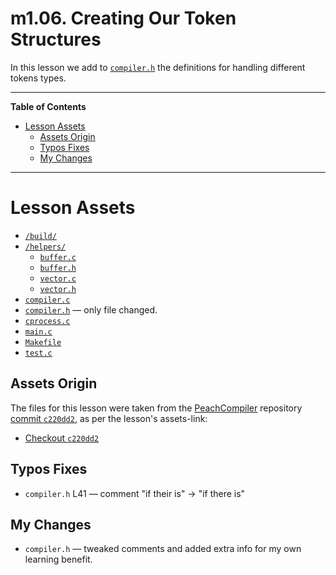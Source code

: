 # m1.06. Creating Our Token Structures

In this lesson we add to [`compiler.h`][compiler.h] the definitions for handling different tokens types.

-----

**Table of Contents**

<!-- MarkdownTOC autolink="true" bracket="round" autoanchor="false" lowercase="only_ascii" uri_encoding="true" levels="1,2,3,4" -->

- [Lesson Assets](#lesson-assets)
    - [Assets Origin](#assets-origin)
    - [Typos Fixes](#typos-fixes)
    - [My Changes](#my-changes)

<!-- /MarkdownTOC -->

-----

# Lesson Assets

- [`/build/`][build/]
- [`/helpers/`][helpers/]
    + [`buffer.c`][buffer.c]
    + [`buffer.h`][buffer.h]
    + [`vector.c`][vector.c]
    + [`vector.h`][vector.h]
- [`compiler.c`][compiler.c]
- [`compiler.h`][compiler.h] — only file changed.
- [`cprocess.c`][cprocess.c]
- [`main.c`][main.c]
- [`Makefile`][Makefile]
- [`test.c`][test.c]

## Assets Origin

The files for this lesson were taken from the [PeachCompiler] repository [commit `c220dd2`][c220dd2], as per the lesson's assets-link:

- [Checkout `c220dd2`][c220dd2 tree]

## Typos Fixes

- `compiler.h` L41 — comment "if their is" &rarr; "if there is"

## My Changes

- `compiler.h` — tweaked comments and added extra info for my own learning benefit.

<!-----------------------------------------------------------------------------
                               REFERENCE LINKS
------------------------------------------------------------------------------>

<!-- PeachCompiler -->

[PeachCompiler]: https://github.com/nibblebits/PeachCompiler

[c220dd2]: https://github.com/nibblebits/PeachCompiler/commit/c220dd2cdc7d09543ac01c888ad4616db8390b34 "PeachCompiler commit c220dd2: Creating our token structures"
[c220dd2 tree]: https://github.com/nibblebits/PeachCompiler/tree/c220dd2cdc7d09543ac01c888ad4616db8390b34 "Navigate PeachCompiler repository checkout c220dd2"

<!-- files -->

[build/]: ./build/
[helpers/]: ./helpers/

[buffer.c]: ./helpers/buffer.c
[buffer.h]: ./helpers/buffer.h
[vector.c]: ./helpers/vector.c
[vector.h]: ./helpers/vector.h

[compiler.c]: ./compiler.c
[compiler.h]: ./compiler.h
[cprocess.c]: ./cprocess.c
[main.c]: ./main.c
[Makefile]: ./Makefile
[test.c]: ./test.c

<!-- EOF -->
